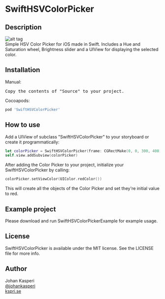 # SwiftHSVColorPicker

## Description
![alt tag](https://raw.github.com/johankasperi/SwiftHSVColorPicker/master/screenshot.png)<br>
Simple HSV Color Picker for iOS made in Swift. Includes a Hue and Saturation wheel, Brightness slider and a UIView for displaying the selected color.

## Installation
Manual:
<pre>
Copy the contents of "Source" to your project.
</pre>

Cocoapods:
```ruby
pod 'SwiftHSVColorPicker'
```

## How to use
Add a UIView of subclass "SwiftHSVColorPicker" to your storyboard or create it programmatically:
```swift
let colorPicker = SwiftHSVColorPicker(frame: CGRectMake(0, 0, 300, 400))
self.view.addSubview(colorPicker)
```
After adding the Color Picker to your project, initialize your SwiftHSVColorPicker by calling:
```swift
colorPicker.setViewColor(UIColor.redColor())
```
This will create all the objects of the Color Picker and set they're initial value to red.

## Example project
Please download and run SwiftHSVColorPickerExample for example usage.

## License
SwiftHSVColorPicker is available under the MIT license. See the LICENSE file for more info.

## Author
Johan Kasperi<br>
[@johankasperi](http://twitter.com/johankasperi)<br>
[kspri.se](http://kspri.se)